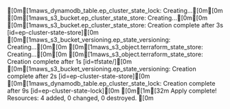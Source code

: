 [0m[1maws_dynamodb_table.ep_cluster_state_lock: Creating...[0m[0m
[0m[1maws_s3_bucket.ep_cluster_state_store: Creating...[0m[0m
[0m[1maws_s3_bucket.ep_cluster_state_store: Creation complete after 3s [id=ep-cluster-state-store][0m
[0m[1maws_s3_bucket_versioning.ep_state_versioning: Creating...[0m[0m
[0m[1maws_s3_object.terraform_state_store: Creating...[0m[0m
[0m[1maws_s3_object.terraform_state_store: Creation complete after 1s [id=tfstate/][0m
[0m[1maws_s3_bucket_versioning.ep_state_versioning: Creation complete after 2s [id=ep-cluster-state-store][0m
[0m[1maws_dynamodb_table.ep_cluster_state_lock: Creation complete after 9s [id=ep-cluster-state-lock][0m
[0m[1m[32m
Apply complete! Resources: 4 added, 0 changed, 0 destroyed.
[0m